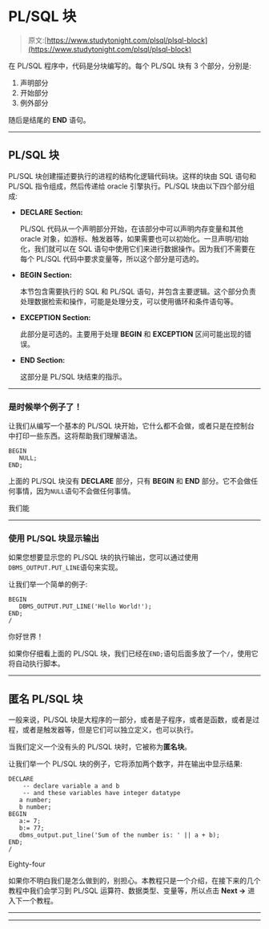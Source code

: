 # PL/SQL 块

> 原文:[https://www.studytonight.com/plsql/plsql-block](https://www.studytonight.com/plsql/plsql-block)

在 PL/SQL 程序中，代码是分块编写的。每个 PL/SQL 块有 3 个部分，分别是:

1.  声明部分
2.  开始部分
3.  例外部分

随后是结尾的 **END** 语句。

* * *

## PL/SQL 块

PL/SQL 块创建描述要执行的进程的结构化逻辑代码块。这样的块由 SQL 语句和 PL/SQL 指令组成，然后传递给 oracle 引擎执行。PL/SQL 块由以下四个部分组成:

*   **DECLARE Section:**

    PL/SQL 代码从一个声明部分开始，在该部分中可以声明内存变量和其他 oracle 对象，如游标、触发器等，如果需要也可以初始化。一旦声明/初始化，我们就可以在 SQL 语句中使用它们来进行数据操作。因为我们不需要在每个 PL/SQL 代码中要求变量等，所以这个部分是可选的。

*   **BEGIN Section:**

    本节包含需要执行的 SQL 和 PL/SQL 语句，并包含主要逻辑。这个部分负责处理数据检索和操作，可能是处理分支，可以使用循环和条件语句等。

*   **EXCEPTION Section:**

    此部分是可选的。主要用于处理 **BEGIN** 和 **EXCEPTION** 区间可能出现的错误。

*   **END Section:**

    这部分是 PL/SQL 块结束的指示。

* * *

### 是时候举个例子了！

让我们从编写一个基本的 PL/SQL 块开始，它什么都不会做，或者只是在控制台中打印一些东西。这将帮助我们理解语法。

```
BEGIN
   NULL;
END;
```

上面的 PL/SQL 块没有 **DECLARE** 部分，只有 **BEGIN** 和 **END** 部分。它不会做任何事情，因为`NULL`语句不会做任何事情。

我们能

* * *

### 使用 PL/SQL 块显示输出

如果您想要显示您的 PL/SQL 块的执行输出，您可以通过使用`DBMS_OUTPUT.PUT_LINE`语句来实现。

让我们举一个简单的例子:

```
BEGIN
   DBMS_OUTPUT.PUT_LINE('Hello World!');
END;
/
```

你好世界！

如果你仔细看上面的 PL/SQL 块，我们已经在`END;`语句后面多放了一个`/`，使用它将自动执行脚本。

* * *

## 匿名 PL/SQL 块

一般来说，PL/SQL 块是大程序的一部分，或者是子程序，或者是函数，或者是过程，或者是触发器等，但是它们可以独立定义，也可以执行。

当我们定义一个没有头的 PL/SQL 块时，它被称为**匿名块**。

让我们举一个 PL/SQL 块的例子，它将添加两个数字，并在输出中显示结果:

```
DECLARE 
    -- declare variable a and b  
    -- and these variables have integer datatype  
   a number;  
   b number;   
BEGIN 
   a:= 7;  
   b:= 77;  
   dbms_output.put_line('Sum of the number is: ' || a + b);  
END;  
/
```

Eighty-four

如果你不明白我们是怎么做到的，别担心。本教程只是一个介绍，在接下来的几个教程中我们会学习到 PL/SQL 运算符、数据类型、变量等，所以点击 **Next →** 进入下一个教程。

* * *

* * *